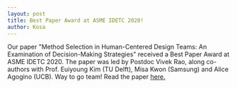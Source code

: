 ```yaml
---
layout: post
title: Best Paper Award at ASME IDETC 2020!
author: Kosa
---
```


Our paper "Method Selection in Human-Centered Design Teams: An Examination of Decision-Making Strategies" received a Best Paper Award at ASME IDETC 2020. The paper was led by Postdoc Vivek Rao, along co-authors with Prof. Euiyoung Kim (TU Delft), Misa Kwon (Samsung) and Alice Agogino (UCB). Way to go team! Read the paper [here.](https://codesign.berkeley.edu/papers/rao-method-selection-IDETC/)

